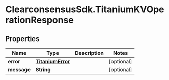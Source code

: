 # ClearconsensusSdk.TitaniumKVOperationResponse

## Properties

Name | Type | Description | Notes
------------ | ------------- | ------------- | -------------
**error** | [**TitaniumError**](TitaniumError.md) |  | [optional] 
**message** | **String** |  | [optional] 


